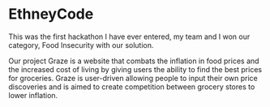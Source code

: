 # EthneyCode
This was the first hackathon I have ever entered, my team and I won our category, Food Insecurity with our solution. 

Our project Graze is a website that combats the inflation in food prices and the increased cost of living by giving users the ability to find the best prices for groceries. Graze is user-driven allowing people to input their own price discoveries and is aimed to create competition between grocery stores to lower inflation.
